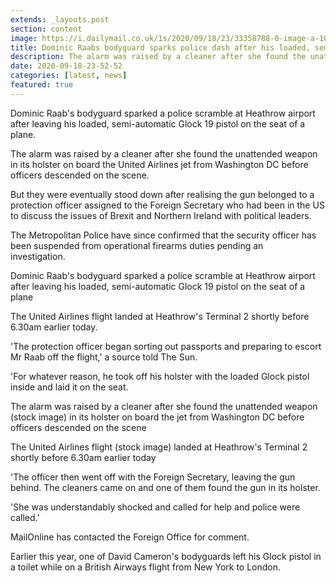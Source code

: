 ```yaml
---
extends: _layouts.post
section: content
image: https://i.dailymail.co.uk/1s/2020/09/18/23/33358788-0-image-a-103_1600469077251.jpg 
title: Dominic Raabs bodyguard sparks police dash after his loaded, semi-automatic pistol found on plane 
description: The alarm was raised by a cleaner after she found the unattended weapon in its holster on board the United Airlines jet from Washington DC to Heathrow before officers descended on the scene. 
date: 2020-09-18-23-52-52 
categories: [latest, news] 
featured: true 
--- 
```

Dominic Raab's bodyguard sparked a police scramble at Heathrow airport after leaving his loaded, semi-automatic Glock 19 pistol on the seat of a plane.

The alarm was raised by a cleaner after she found the unattended weapon in its holster on board the United Airlines jet from Washington DC before officers descended on the scene. 

But they were eventually stood down after realising the gun belonged to a protection officer assigned to the Foreign Secretary who had been in the US to discuss the issues of Brexit and Northern Ireland with political leaders.

The Metropolitan Police have since confirmed that the security officer has been suspended from operational firearms duties pending an investigation.   

Dominic Raab's bodyguard sparked a police scramble at Heathrow airport after leaving his loaded, semi-automatic Glock 19 pistol on the seat of a plane

The United Airlines flight landed at Heathrow's Terminal 2 shortly before 6.30am earlier today.  

'The protection officer began sorting out passports and preparing to escort Mr Raab off the flight,' a source told The Sun.

'For whatever reason, he took off his holster with the loaded Glock pistol inside and laid it on the seat.

The alarm was raised by a cleaner after she found the unattended weapon (stock image) in its holster on board the jet from Washington DC before officers descended on the scene

The United Airlines flight (stock image) landed at Heathrow's Terminal 2 shortly before 6.30am earlier today

'The officer then went off with the Foreign Secretary, leaving the gun behind. The cleaners came on and one of them found the gun in its holster.

'She was understandably shocked and called for help and police were called.'

MailOnline has contacted the Foreign Office for comment.

Earlier this year, one of David Cameron's bodyguards left his Glock pistol in a toilet while on a British Airways flight from New York to London.   

